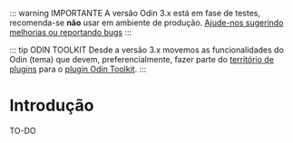 ::: warning IMPORTANTE
A versão Odin 3.x está em fase de testes, recomenda-se **não** usar em ambiente de produção. [Ajude-nos sugerindo melhorias ou reportando bugs](https://github.com/wpbrasil/odin/pull/480)
:::

::: tip ODIN TOOLKIT
Desde a versão 3.x movemos as funcionalidades do Odin (tema) que devem, preferencialmente, fazer parte do [território de plugins](https://make.wordpress.org/themes/handbook/review/required/explanations-and-examples/#plugin-territory) para o [plugin Odin Toolkit](/plugins/odin-toolkit/).
:::

# Introdução

TO-DO
